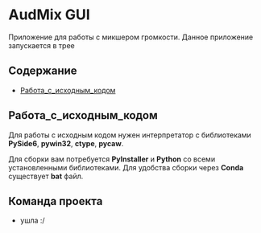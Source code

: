 # AudMix GUI
Приложение для работы с микшером громкости. Данное приложение запускается в трее

## Содержание
- [Работа_с_исходным_кодом](#Работа_с_исходным_кодом)

## Работа_с_исходным_кодом
Для работы с исходным кодом нужен интерпретатор с библиотеками **PySide6**, **pywin32**, **ctype**, **pycaw**.

Для сборки вам потребуется **PyInstaller** и **Python** со всеми установленными библиотеками.
Для удобства сборки через **Conda** существует **bat** файл. 


## Команда проекта
 - ушла :/
